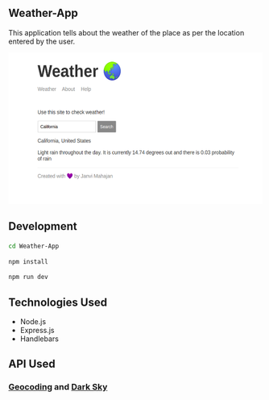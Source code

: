 ## Weather-App

This application tells about the weather of the place as per the location entered by the user.

<p align="center">
  <img src="/public/img/demo.png" height="300px">
 </p>

## Development

```sh 
cd Weather-App 
```
```sh 
npm install 
```
```sh 
npm run dev 
```

## Technologies Used
* Node.js
* Express.js
* Handlebars

## API Used
 ### [Geocoding](https://docs.mapbox.com/api/search/) and [Dark Sky](https://darksky.net/dev/docs#forecast-request)